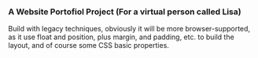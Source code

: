 ### A Website Portofiol Project (For a virtual person called Lisa)
Build with legacy techniques, obviously it  will be more browser-supported, as it use float and position, plus margin, and padding, etc. to build the layout, and of course some CSS basic properties.
